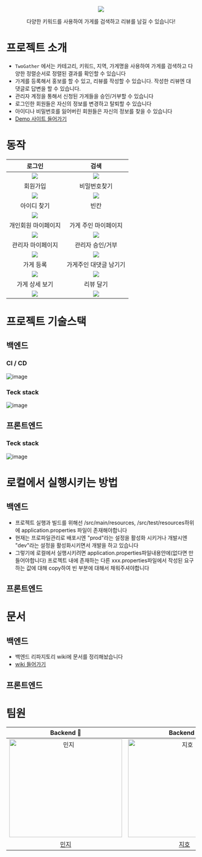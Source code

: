 <p align="center">
  <img src="https://github.com/TWOGATH3R/.github/assets/66842566/39335476-6b15-4ff3-be52-be5b47dbbd10">
</p>
<p align="center">
  <label>다양한 키워드를 사용하여 가게를 검색하고 리뷰를 남길 수 있습니다! </label>
</p>

# 프로젝트 소개
- `TwoGather` 에서는 카테고리, 키워드, 지역, 가게명을 사용하여 가게를 검색하고 다양한 정렬순서로 정렬된 결과를 확인할 수 있습니다
- 가게를 등록해서 홍보를 할 수 있고, 리뷰를 작성할 수 있습니다. 작성한 리뷰엔 대댓글로 답변을 할 수 있습니다.
- 관리자 계정을 통해서 신청된 가게들을 승인/거부할 수 있습니다
- 로그인한 회원들은 자신의 정보를 변경하고 탈퇴할 수 있습니다
- 아이디나 비밀번호를 잃어버린 회원들은 자신의 정보를 찾을 수 있습니다
- [Demo 사이트 들어가기](https://twogather.netlify.app/)
# 동작

|로그인|검색|
|:-:|:-:|
|<img src=https://github.com/TWOGATH3R/.github/assets/66842566/303270ec-f865-4d9a-ab22-b4d44c160e72.gif>|<img src=https://github.com/TWOGATH3R/.github/assets/66842566/b574649c-ebb5-4cf6-b282-1a6693ffd6b5.gif>|
|회원가입|비밀번호찾기|
|<img src=https://github.com/TWOGATH3R/.github/assets/66842566/8b83a61a-948e-41da-ae39-57d36c018fc9.gif>|<img src=https://github.com/TWOGATH3R/.github/assets/66842566/af42a7fc-66c9-4c5a-ae42-2843751c8a03.gif>|
|아이디 찾기|빈칸|
|<img src=https://github.com/TWOGATH3R/.github/assets/66842566/1912d42b-26cb-48bc-b1d8-9a5f3acacb6b.gif>||
|개인회원 마이페이지|가게 주인 마이페이지|
|<img src=https://github.com/TWOGATH3R/.github/assets/66842566/fd8e5746-6fff-4994-9c00-f09f33c176da.gif>|<img src=https://github.com/TWOGATH3R/.github/assets/66842566/b8494fa0-56b8-4a51-a4af-72fec9162156.gif>|
|관리자 마이페이지|관리자 승인/거부|
|<img src=https://github.com/TWOGATH3R/.github/assets/66842566/a119195e-d54c-4a2c-a95c-e1073c262eae.gif>|<img src=https://github.com/TWOGATH3R/.github/assets/66842566/ceff61cf-70b3-4e6b-ae49-2ad41556e9f7.gif>|
|가게 등록|가게주인 대댓글 남기기|
|<img src=https://github.com/TWOGATH3R/.github/assets/66842566/bccee6fc-a390-48e0-b49d-12fb929631c4.gif>|<img src=https://github.com/TWOGATH3R/.github/assets/66842566/4fb2ecbc-58a7-43a6-a749-5a0dc36db9b1.gif>|
|가게 상세 보기|리뷰 달기|
|<img src=https://github.com/TWOGATH3R/.github/assets/66842566/b3efb2e6-d37b-4f49-8e87-d10e3e1f28a7.gif>|<img src=https://github.com/TWOGATH3R/.github/assets/66842566/a2231219-b886-4fa0-a39b-e3c09f5b2d8f.gif>|


# 프로젝트 기술스택
## 백엔드
### CI / CD
![image](https://github.com/TWOGATH3R/twogather-web-backend/assets/66842566/d96d47be-3da6-48df-9b2b-4260815f4f16)
### Teck stack
![image](https://github.com/TWOGATH3R/twogather-web-backend/assets/66842566/1c217223-40a6-4e14-afc4-a1be216041fa)

## 프론트엔드
### Teck stack
![image](https://github.com/TWOGATH3R/.github/assets/88264006/93d135c0-3137-4bab-b5d1-2d941d939d45)


# 로컬에서 실행시키는 방법
## 백엔드
- 프로젝트 실행과 빌드를 위해선 /src/main/resources, /src/test/resources하위에 application.properties 파일이 존재해야합니다
- 현재는 프로파일관리로 배포시엔 "prod"라는 설정을 활성화 시키거나 개발시엔 "dev"라는 설정을 활성화시키면서 개발을 하고 있습니다
- 그렇기에 로컬에서 실행시키려면 application.properties파일내용안에(없다면 만들어야합니다) 프로젝트 내에 존재하는 다른 xxx.properties파일에서 작성된 요구하는 값에 대해 copy하여 빈 부분에 대해서 채워주셔야합니다
## 프론트엔드
# 문서
## 백엔드
- 백엔드 리파지토리 wiki에 문서를 정리해놨습니다
- [wiki 들어가기](https://github.com/TWOGATH3R/twogather-web-backend/wiki)
## 프론트엔드



# 팀원
| Backend 🌟 | Backend 🌟 | Frontend 🌟 |
| :-----: | :-----: | :-----: |
| <img src="https://github.com/TWOGATH3R/.github/assets/66842566/5c881f2e-c0a8-43dd-a301-51865d24deac" width=300px height=260px  alt="민지"/> | <img src="https://github.com/TWOGATH3R/.github/assets/66842566/174fbbed-dbba-4cfc-8c71-12fe15008521" width=300px height=260px alt="지호"/> | <img src="https://github.com/TWOGATH3R/.github/assets/66842566/f85e58c9-126d-4710-9253-269bc77e0bf8" width=300px height=260px alt="태욱"/> |
|                       [민지](https://github.com/Flre-fly)                        |                            [지호](https://github.com/J-I-H-O)                            |                            [태욱](https://github.com/taewok)                            | 
